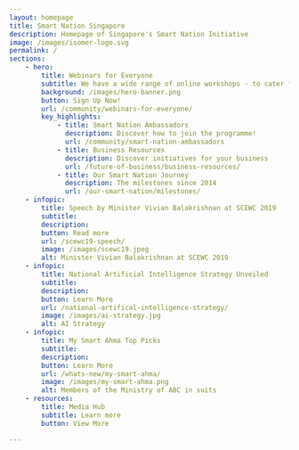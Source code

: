 ```yaml
---
layout: homepage
title: Smart Nation Singapore
description: Homepage of Singapore's Smart Nation Initiative
image: /images/isomer-logo.svg
permalink: /
sections:
    - hero:
        title: Webinars for Everyone
        subtitle: We have a wide range of online workshops - to cater for all ages and interests! 
        background: /images/hero-banner.png
        button: Sign Up Now! 
        url: /community/webinars-for-everyone/
        key_highlights:
            - title: Smart Nation Ambassadors
              description: Discover how to join the programme!
              url: /community/smart-nation-ambassadors
            - title: Business Resources 
              description: Discover initiatives for your business 
              url: /future-of-business/business-resources/
            - title: Our Smart Nation Journey
              description: The milestones since 2014
              url: /our-smart-nation/milestones/
    - infopic:
        title: Speech by Minister Vivian Balakrishnan at SCEWC 2019
        subtitle: 
        description: 
        button: Read more
        url: /scewc19-speech/
        image: /images/scewc19.jpeg
        alt: Minister Vivian Balakrishnan at SCEWC 2019 
    - infopic:
        title: National Artificial Intelligence Strategy Unveiled
        subtitle: 
        description: 
        button: Learn More
        url: /national-artifical-intelligence-strategy/
        image: /images/ai-strategy.jpg
        alt: AI Strategy
    - infopic:
        title: My Smart Ahma Top Picks
        subtitle: 
        description:
        button: Learn More
        url: /whats-new/my-smart-ahma/
        image: /images/my-smart-ahma.png
        alt: Members of the Ministry of ABC in suits
    - resources:
        title: Media Hub
        subtitle: Learn more
        button: View More

---
```

